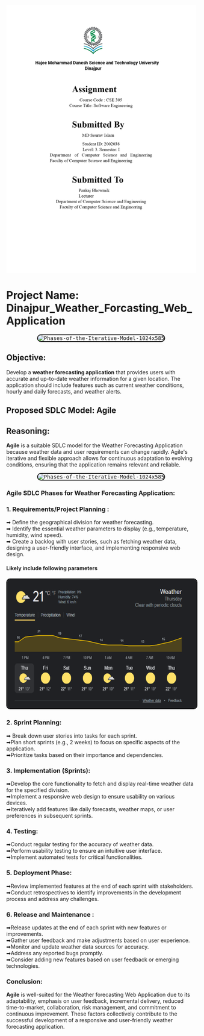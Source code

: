  <p align="center">
  <kbd>
    <img src="https://github.com/sourav-islam/Markdown-template/blob/master/2002038_CSE%20305_page-0001.jpg?raw=true" alt="Phases-of-the-Iterative-Model-1024x585">
  </kbd>
</p>

# Project Name: Dinajpur_Weather_Forcasting_Web_Application

 <p align="center">
  <kbd>
    <img src="https://www.timeanddate.com/scripts/cityog.php?title=Weather%20in&tint=0x007b7a&city=Dinajpur&country=Bangladesh&image=generic" alt="Phases-of-the-Iterative-Model-1024x585" width="600" height="343" style="border: 2px solid black; border-radius: 10px;">
  </kbd>
</p>

## Objective:

Develop a **weather forecasting application** that provides users with accurate and up-to-date weather information for a given location. The application should include features such as current weather conditions, hourly and daily forecasts, and weather alerts.

## Proposed SDLC Model: Agile

## Reasoning:

**Agile** is a suitable SDLC model for the Weather Forecasting Application because weather data and user requirements can change rapidly. Agile's iterative and flexible approach allows for continuous adaptation to evolving conditions, ensuring that the application remains relevant and reliable.

<!-- <img src="https://svprojectmanagement.com/wp-content/uploads/2022/11/Resized-Agile-SDLC.png" alt="Agile SDLC" style="width:500px;height:500px;" style="text-align: center;"> -->

<p align="center">
  <kbd>
    <img src="https://svprojectmanagement.com/wp-content/uploads/2022/11/Resized-Agile-SDLC.png" alt="Phases-of-the-Iterative-Model-1024x585" width="600" height="343" style="border: 2px solid black; border-radius: 10px;">
  </kbd>
</p>

### Agile SDLC Phases for Weather Forecasting Application:

### 1. Requirements/Project Planning :

➡ Define the geographical division for weather forecasting.  
➡ Identify the essential weather parameters to display (e.g., temperature, humidity, wind speed).  
➡ Create a backlog with user stories, such as fetching weather data, designing a user-friendly interface, and implementing responsive web design.

#### Likely include following parameters

  <p align="center">
  <kbd>
    <img src="https://github.com/sourav-islam/Markdown-template/blob/master/Screenshot%202024-01-18%20121329.png?raw=true" alt="Phases-of-the-Iterative-Model-1024x585" width="600" height="343" style="border: 2px solid black; border-radius: 10px;">
  </kbd>
</p>

### 2. Sprint Planning:

➡ Break down user stories into tasks for each sprint.  
➡Plan short sprints (e.g., 2 weeks) to focus on specific aspects of the application.  
➡Prioritize tasks based on their importance and dependencies.

### 3. Implementation (Sprints):

➡Develop the core functionality to fetch and display real-time weather data for the specified division.  
➡Implement a responsive web design to ensure usability on various devices.  
➡Iteratively add features like daily forecasts, weather maps, or user preferences in subsequent sprints.

### 4. Testing:

➡Conduct regular testing for the accuracy of weather data.  
➡Perform usability testing to ensure an intuitive user interface.  
➡Implement automated tests for critical functionalities.

### 5. Deployment Phase:

➡Review implemented features at the end of each sprint with stakeholders.  
➡Conduct retrospectives to identify improvements in the development process and address any challenges.

### 6. Release and Maintenance :

➡Release updates at the end of each sprint with new features or improvements.  
➡Gather user feedback and make adjustments based on user experience.  
➡Monitor and update weather data sources for accuracy.  
➡Address any reported bugs promptly.  
➡Consider adding new features based on user feedback or emerging technologies.

### Conclusion:

**Agile** is well-suited for the Weather forecasting Web Application due to its adaptability, emphasis on user feedback, incremental delivery, reduced time-to-market, collaboration, risk management, and commitment to continuous improvement. These factors collectively contribute to the successful development of a responsive and user-friendly weather forecasting application.
